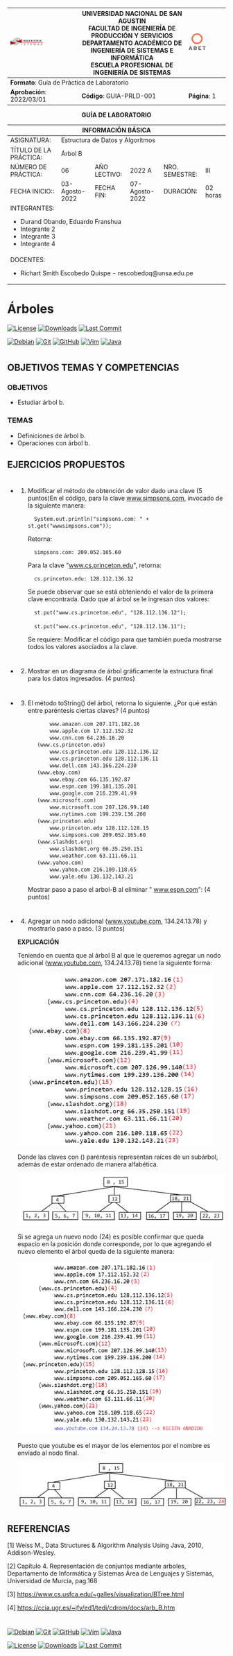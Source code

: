<div align="center">
<table>
    <theader>
        <tr>
            <td><img src="https://github.com/rescobedoq/pw2/blob/main/epis.png?raw=true" alt="EPIS" style="width:50%; height:auto"/></td>
            <th>
                <span style="font-weight:bold;">UNIVERSIDAD NACIONAL DE SAN AGUSTIN</span><br />
                <span style="font-weight:bold;">FACULTAD DE INGENIERÍA DE PRODUCCIÓN Y SERVICIOS</span><br />
                <span style="font-weight:bold;">DEPARTAMENTO ACADÉMICO DE INGENIERÍA DE SISTEMAS E INFORMÁTICA</span><br />
                <span style="font-weight:bold;">ESCUELA PROFESIONAL DE INGENIERÍA DE SISTEMAS</span>
            </th>
            <td><img src="https://github.com/rescobedoq/pw2/blob/main/abet.png?raw=true" alt="ABET" style="width:50%; height:auto"/></td>
        </tr>
    </theader>
    <tbody>
        <tr><td colspan="3"><span style="font-weight:bold;">Formato</span>: Guía de Práctica de Laboratorio</td></tr>
        <tr><td><span style="font-weight:bold;">Aprobación</span>:  2022/03/01</td><td><span style="font-weight:bold;">Código</span>: GUIA-PRLD-001</td><td><span style="font-weight:bold;">Página</span>: 1</td></tr>
    </tbody>
</table>
</div>

<div align="center">
<span style="font-weight:bold;">GUÍA DE LABORATORIO</span><br />
</div>


<table>
<theader>
<tr><th colspan="6">INFORMACIÓN BÁSICA</th></tr>
</theader>
<tbody>
<tr><td>ASIGNATURA:</td><td colspan="5">Estructura de Datos y Algoritmos</td></tr>
<tr><td>TÍTULO DE LA PRÁCTICA:</td><td colspan="5">Árbol B</td></tr>
<tr>
<td>NÚMERO DE PRÁCTICA:</td><td>06</td><td>AÑO LECTIVO:</td><td>2022 A</td><td>NRO. SEMESTRE:</td><td>III</td>
</tr>
<tr>
<td>FECHA INICIO::</td><td>03-Agosto-2022</td><td>FECHA FIN:</td><td>07-Agosto-2022</td><td>DURACIÓN:</td><td>02 horas</td>
</tr>
<tr><td colspan="6">INTEGRANTES:
    <ul>
        <li>Durand Obando, Eduardo Franshua</li>
        <li>Integrante 2</li>
        <li>Integrante 3</li>
        <li>Integrante 4</li>
</td>
</<tr>
<tr><td colspan="6">DOCENTES:
<ul>
<li>Richart Smith Escobedo Quispe - rescobedoq@unsa.edu.pe</li>
</ul>
</td>
</<tr>
</tdbody>
</table>

# Árboles

[![License][license]][license-file]
[![Downloads][downloads]][releases]
[![Last Commit][last-commit]][releases]

[![Debian][Debian]][debian-site]
[![Git][Git]][git-site]
[![GitHub][GitHub]][github-site]
[![Vim][Vim]][vim-site]
[![Java][Java]][java-site]

#

## OBJETIVOS TEMAS Y COMPETENCIAS

### OBJETIVOS

- Estudiar árbol b.

### TEMAS
-   Definiciones de árbol b.
-   Operaciones con árbol b.

## EJERCICIOS PROPUESTOS
#
-  1. Modificar el método de obtención de valor dado una clave (5 puntos)En el código, para la clave www.simpsons.com, invocado de la siguiente manera:

            System.out.println("simpsons.com: " + st.get("wwwsimpsons.com"));
        Retorna:

            simpsons.com: 209.052.165.60

        Para la clave "www.cs.princeton.edu", retorna:

            cs.princeton.edu: 128.112.136.12

        Se puede observar que se está obteniendo el valor de la primera clave encontrada.
Dado que al árbol se le ingresan dos valores:

            st.put("www.cs.princeton.edu", "128.112.136.12");

            st.put("www.cs.princeton.edu", "128.112.136.11");
        Se requiere: Modificar el código para que también pueda mostrarse todos los
        valores asociados a la clave.

#
- 2. Mostrar en un diagrama de árbol gráficamente la estructura final para los datos
ingresados. (4 puntos)

#
- 3. El método toString() del árbol, retorna lo siguiente. ¿Por qué están entre paréntesis
ciertas claves? (4 puntos)

                www.amazon.com 207.171.182.16
                www.apple.com 17.112.152.32
                www.cnn.com 64.236.16.20
            (www.cs.princeton.edu)
                www.cs.princeton.edu 128.112.136.12
                www.cs.princeton.edu 128.112.136.11
                www.dell.com 143.166.224.230
            (www.ebay.com)
                www.ebay.com 66.135.192.87
                www.espn.com 199.181.135.201
                www.google.com 216.239.41.99
            (www.microsoft.com)
                www.microsoft.com 207.126.99.140
                www.nytimes.com 199.239.136.200
            (www.princeton.edu)
                www.princeton.edu 128.112.128.15
                www.simpsons.com 209.052.165.60
            (www.slashdot.org)
                www.slashdot.org 66.35.250.151
                www.weather.com 63.111.66.11
            (www.yahoo.com)
                www.yahoo.com 216.109.118.65
                www.yale.edu 130.132.143.21
                
        Mostrar paso a paso el arbol-B al eliminar " www.espn.com": (4 puntos)

#
- 4. Agregar un nodo adicional (www.youtube.com, 134.24.13.78) y mostrarlo paso a
paso. (3 puntos)

    **EXPLICACIÓN**

    Teniendo en cuenta que al árbol B al que le queremos agregar un nodo adicional (www.youtube.com, 134.24.13.78) tiene la siguiente forma:

    <img src="img/listaArbol.png" width="450" height="400">

    Donde las claves con () paréntesis representan raíces de un subárbol, además de estar ordenado de manera alfabética.

    <img src="img/arbol1.jpeg">

    Si se agrega un nuevo nodo (24) es posible confirmar que queda espacio en la posición donde corresponde, por lo que agregando el nuevo elemento el árbol queda de la siguiente manera:

    <img src="img/listaArbol2.png" width="450" height="400">

    Puesto que youtube es el mayor de los elementos por el nombre es enviado al nodo final.
   
    <img src="img/arbol2.png">



    
    

## REFERENCIAS
[1] Weiss M., Data Structures & Algorithm Analysis Using Java, 2010, Addison-Wesley.

[2] Capítulo 4. Representación de conjuntos mediante arboles, Departamento de
Informática y Sistemas Área de Lenguajes y Sistemas, Universidad de Murcia, pag.168

[3] https://www.cs.usfca.edu/~galles/visualization/BTree.html

[4] https://ccia.ugr.es/~jfv/ed1/tedi/cdrom/docs/arb_B.htm

#

[license]: https://img.shields.io/github/license/rescobedoq/pw2?label=rescobedoq
[license-file]: https://github.com/rescobedoq/pw2/blob/main/LICENSE

[downloads]: https://img.shields.io/github/downloads/rescobedoq/pw2/total?label=Downloads
[releases]: https://github.com/rescobedoq/pw2/releases/

[last-commit]: https://img.shields.io/github/last-commit/rescobedoq/pw2?label=Last%20Commit

[Debian]: https://img.shields.io/badge/Debian-D70A53?style=for-the-badge&logo=debian&logoColor=white
[debian-site]: https://www.debian.org/index.es.html

[Git]: https://img.shields.io/badge/git-%23F05033.svg?style=for-the-badge&logo=git&logoColor=white
[git-site]: https://git-scm.com/

[GitHub]: https://img.shields.io/badge/github-%23121011.svg?style=for-the-badge&logo=github&logoColor=white
[github-site]: https://github.com/

[Vim]: https://img.shields.io/badge/VIM-%2311AB00.svg?style=for-the-badge&logo=vim&logoColor=white
[vim-site]: https://www.vim.org/

[Java]: https://img.shields.io/badge/java-%23ED8B00.svg?style=for-the-badge&logo=java&logoColor=white
[java-site]: https://docs.oracle.com/javase/tutorial/


[![Debian][Debian]][debian-site]
[![Git][Git]][git-site]
[![GitHub][GitHub]][github-site]
[![Vim][Vim]][vim-site]
[![Java][Java]][java-site]

[![License][license]][license-file]
[![Downloads][downloads]][releases]
[![Last Commit][last-commit]][releases]
